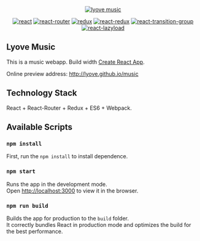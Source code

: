 <p align="center">
    <a href="https://lyove.github.io/music"><img src="https://lyove.github.io/music/favicon.ico" alt="lyove music"/></a>
</p>
<p align="center">
  <a href="https://github.com/facebook/react"><img src="https://img.shields.io/badge/react-v16.7.0-green.svg" alt="react"></a>
  <a href="https://github.com/ReactTraining/react-router"><img src="https://img.shields.io/badge/react--router-v4.3.1-green.svg" alt="react-router"></a>
  <a href="https://github.com/reactjs/redux"><img src="https://img.shields.io/badge/redux-v3.7.2-green.svg" alt="redux"></a>
  <a href="https://github.com/reactjs/react-redux"><img src="https://img.shields.io/badge/react--redux-v5.0.6-green.svg" alt="react-redux"></a>
  <a href="https://github.com/reactjs/react-transition-group"><img src="https://img.shields.io/badge/react--transition--group-v2.2.1-green.svg" alt="react-transition-group"></a>
  <a href="https://github.com/jasonslyvia/react-lazyload"><img src="https://img.shields.io/badge/react--lazyload-v2.3.0-green.svg" alt="react-lazyload"></a>
</p>

## Lyove Music

This is a music webapp. Build width [Create React App](https://github.com/facebookincubator/create-react-app).

Online preview address: http://lyove.github.io/music

## Technology Stack

React + React-Router + Redux + ES6 + Webpack.


## Available Scripts

### `npm install`

First, run the `npm install` to install dependence.

### `npm start`

Runs the app in the development mode.<br>
Open [http://localhost:3000](http://localhost:3000) to view it in the browser.

### `npm run build`

Builds the app for production to the `build` folder.<br>
It correctly bundles React in production mode and optimizes the build for the best performance.
